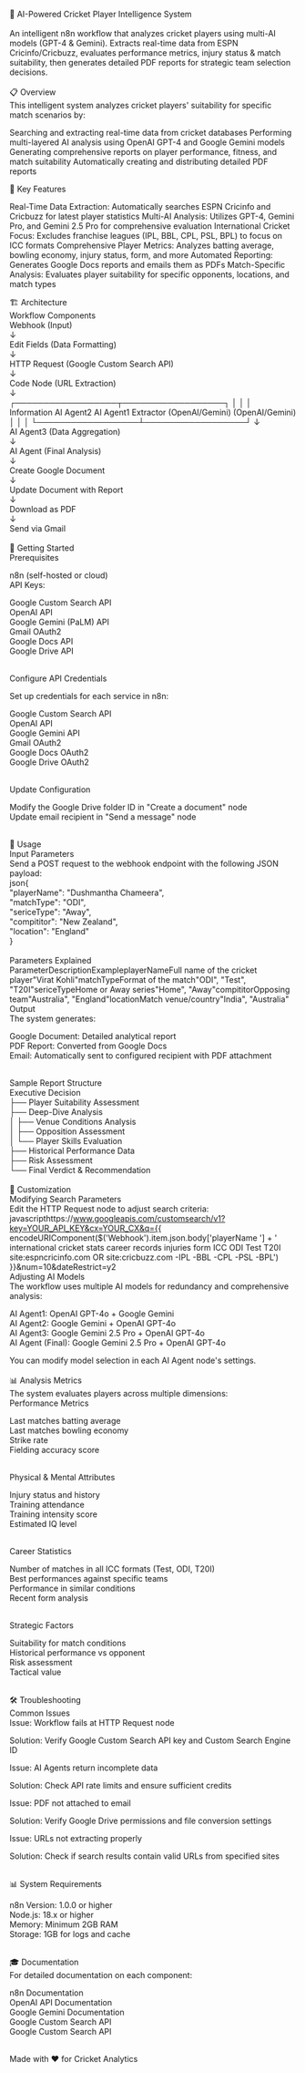 🏏 AI-Powered Cricket Player Intelligence System<br><br>
An intelligent n8n workflow that analyzes cricket players using multi-AI models (GPT-4 & Gemini). Extracts real-time data from ESPN Cricinfo/Cricbuzz, evaluates performance metrics, injury status & match suitability, then generates detailed PDF reports for strategic team selection decisions.<br><br>
📋 Overview<br>
This intelligent system analyzes cricket players' suitability for specific match scenarios by:

Searching and extracting real-time data from cricket databases
Performing multi-layered AI analysis using OpenAI GPT-4 and Google Gemini models
Generating comprehensive reports on player performance, fitness, and match suitability
Automatically creating and distributing detailed PDF reports

🎯 Key Features

Real-Time Data Extraction: Automatically searches ESPN Cricinfo and Cricbuzz for latest player statistics
Multi-AI Analysis: Utilizes GPT-4, Gemini Pro, and Gemini 2.5 Pro for comprehensive evaluation
International Cricket Focus: Excludes franchise leagues (IPL, BBL, CPL, PSL, BPL) to focus on ICC formats
Comprehensive Player Metrics: Analyzes batting average, bowling economy, injury status, form, and more
Automated Reporting: Generates Google Docs reports and emails them as PDFs
Match-Specific Analysis: Evaluates player suitability for specific opponents, locations, and match types

🏗️ Architecture<br>
Workflow Components<br>
Webhook (Input) <br>
    ↓<br>
Edit Fields (Data Formatting)<br>
    ↓<br>
HTTP Request (Google Custom Search API)<br>
    ↓<br>
Code Node (URL Extraction)<br>
    ↓<br>
┌──────────────────┬──────────────────┐
│                  │                  │
Information        AI Agent2          AI Agent1
Extractor          (OpenAI/Gemini)    (OpenAI/Gemini)<br>
│                  │                  │
└──────────────────┴──────────────────┘
                   ↓<br>
              AI Agent3 (Data Aggregation)<br>
                   ↓<br>
              AI Agent (Final Analysis)<br>
                   ↓<br>
         Create Google Document<br>
                   ↓<br>
         Update Document with Report<br>
                   ↓<br>
         Download as PDF<br>
                   ↓<br>
         Send via Gmail<br><br>
🚀 Getting Started<br>
Prerequisites<br>

n8n (self-hosted or cloud)<br>
API Keys:<br>

Google Custom Search API<br>
OpenAI API<br>
Google Gemini (PaLM) API<br>
Gmail OAuth2<br>
Google Docs API<br>
Google Drive API<br><br>



Configure API Credentials<br>

Set up credentials for each service in n8n:<br>

Google Custom Search API<br>
OpenAI API<br>
Google Gemini API<br>
Gmail OAuth2<br>
Google Docs OAuth2<br>
Google Drive OAuth2<br><br>




Update Configuration<br>

Modify the Google Drive folder ID in "Create a document" node<br>
Update email recipient in "Send a message" node<br><br>



📝 Usage<br>
Input Parameters<br>
Send a POST request to the webhook endpoint with the following JSON payload:<br>
json{<br>
  "playerName": "Dushmantha Chameera",<br>
  "matchType": "ODI",<br>
  "sericeType": "Away",<br>
  "compititor": "New Zealand",<br>
  "location": "England"<br>
}<br><br>
Parameters Explained<br>
ParameterDescriptionExampleplayerNameFull name of the cricket player"Virat Kohli"matchTypeFormat of the match"ODI", "Test", "T20I"sericeTypeHome or Away series"Home", "Away"compititorOpposing team"Australia", "England"locationMatch venue/country"India", "Australia"
Output<br>
The system generates:<br>

Google Document: Detailed analytical report<br>
PDF Report: Converted from Google Docs<br>
Email: Automatically sent to configured recipient with PDF attachment<br><br>

Sample Report Structure<br>
Executive Decision<br>
├── Player Suitability Assessment<br>
├── Deep-Dive Analysis<br>
│   ├── Venue Conditions Analysis<br>
│   ├── Opposition Assessment<br>
│   └── Player Skills Evaluation<br>
├── Historical Performance Data<br>
├── Risk Assessment<br>
└── Final Verdict & Recommendation<br><br>
🔧 Customization<br>
Modifying Search Parameters<br>
Edit the HTTP Request node to adjust search criteria:<br>
javascripthttps://www.googleapis.com/customsearch/v1?key=YOUR_API_KEY&cx=YOUR_CX&q={{ encodeURIComponent($('Webhook').item.json.body['playerName '] + ' international cricket stats career records injuries form ICC ODI Test T20I site:espncricinfo.com OR site:cricbuzz.com -IPL -BBL -CPL -PSL -BPL') }}&num=10&dateRestrict=y2<br>
Adjusting AI Models<br>
The workflow uses multiple AI models for redundancy and comprehensive analysis:<br>

AI Agent1: OpenAI GPT-4o + Google Gemini<br>
AI Agent2: Google Gemini + OpenAI GPT-4o<br>
AI Agent3: Google Gemini 2.5 Pro + OpenAI GPT-4o<br>
AI Agent (Final): Google Gemini 2.5 Pro + OpenAI GPT-4o<br>

You can modify model selection in each AI Agent node's settings.<br><br>
📊 Analysis Metrics<br>
The system evaluates players across multiple dimensions:<br>
Performance Metrics<br>

Last matches batting average<br>
Last matches bowling economy<br>
Strike rate<br>
Fielding accuracy score<br><br>

Physical & Mental Attributes<br>

Injury status and history<br>
Training attendance<br>
Training intensity score<br>
Estimated IQ level<br><br>

Career Statistics<br>

Number of matches in all ICC formats (Test, ODI, T20I)<br>
Best performances against specific teams<br>
Performance in similar conditions<br>
Recent form analysis<br><br>

Strategic Factors<br>

Suitability for match conditions<br>
Historical performance vs opponent<br>
Risk assessment<br>
Tactical value<br><br>

🛠️ Troubleshooting<br>
Common Issues<br>
Issue: Workflow fails at HTTP Request node<br>

Solution: Verify Google Custom Search API key and Custom Search Engine ID<br>

Issue: AI Agents return incomplete data<br>

Solution: Check API rate limits and ensure sufficient credits<br>

Issue: PDF not attached to email<br>

Solution: Verify Google Drive permissions and file conversion settings<br>

Issue: URLs not extracting properly<br>

Solution: Check if search results contain valid URLs from specified sites<br><br>



📊 System Requirements<br>

n8n Version: 1.0.0 or higher<br>
Node.js: 18.x or higher<br>
Memory: Minimum 2GB RAM<br>
Storage: 1GB for logs and cache<br><br>

🎓 Documentation<br>
For detailed documentation on each component:<br>

n8n Documentation<br>
OpenAI API Documentation<br>
Google Gemini Documentation<br>
Google Custom Search API<br>
Google Custom Search API<br><br>


Made with ❤️ for Cricket Analytics

